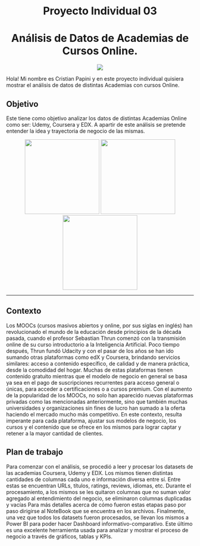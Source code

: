## <h1 align=center> Proyecto Individual 03

## <h1 align=center> Análisis de Datos de Academias de Cursos Online.
  
<p align="center">
<img src=https://aulaciete.net/wp-content/uploads/2019/08/MOOC-Essentials-of-youth-policy.png>
  
Hola! Mi nombre es Cristian Papini y en este proyecto individual quisiera mostrar el análisis de datos de distintas Academias con cursos Online.
  
## Objetivo
 Este tiene como objetivo analizar los datos de distintas Academias Online como ser: Udemy, Coursera y EDX. A apartir de este análisis se pretende entender la idea y trayectoria de negocio de las mismas.
<div>
  <p align="center">
<img src="https://miro.medium.com/max/780/0*w8iLphjaPpk2Q1th.png" width="200px">
    <img src="https://encrypted-tbn0.gstatic.com/images?q=tbn:ANd9GcRipRA2d31osZFzqD7y9cVTjA3JmMGZWv46-0yHzaWtB0iC9hmzzfBYn_tb2MY7uEzTNK0&usqp=CAU" width="200px">
<img src="https://www.drupal.org/files/edx_logo.png" width="200px">
</div><hr>
  
## Contexto
Los MOOCs (cursos masivos abiertos y online, por sus siglas en inglés) han revolucionado el mundo de la educación desde principios de la década pasada, cuando el profesor Sebastian Thrun comenzó con la transmisión online de su curso introductorio a la Inteligencia Artificial. Poco tiempo después, Thrun fundó Udacity y con el pasar de los años se han ido sumando otras plataformas como edX y Coursera, brindando servicios similares: acceso a contenido específico, de calidad y de manera práctica, desde la comodidad del hogar. Muchas de estas plataformas tienen contenido gratuito mientras que el modelo de negocio en general se basa ya sea en el pago de suscripciones recurrentes para acceso general o únicas, para acceder a certificaciones o a cursos premium. Con el aumento de la popularidad de los MOOCs, no solo han aparecido nuevas plataformas privadas como las mencionadas anteriormente, sino que también muchas universidades y organizaciones sin fines de lucro han sumado a la oferta haciendo el mercado mucho más competitivo. En este contexto, resulta imperante para cada plataforma, ajustar sus modelos de negocio, los cursos y el contenido que se ofrece en los mismos para lograr captar y retener a la mayor cantidad de clientes.

## Plan de trabajo
  Para comenzar con el análisis, se procedió a leer y procesar los datasets de las academias Coursera, Udemy y EDX. Los mismos tienen distintas cantidades de columnas cada uno e información diversa entre sí. Entre estas se encuentran URLs, títulos, ratings, reviews, idiomas, etc.
  Durante el procesamiento, a los mismos se les quitaron columnas que no suman valor agregado al entendimiento del negocio, se eliminaron columnas duplicadas y vacías
  Para más detalles acerca de cómo fueron estas etapas paso por paso dirigirse al NoteBook que se encuentra en los archivos.
Finalmente, una vez que todos los datasets fueron procesados, se llevan los mismos a Power BI para poder hacer Dashboard informativo-comparativo. Este último es una excelente herramienta usada para analizar y mostrar el proceso de negocio a través de gráficos, tablas y KPIs.
